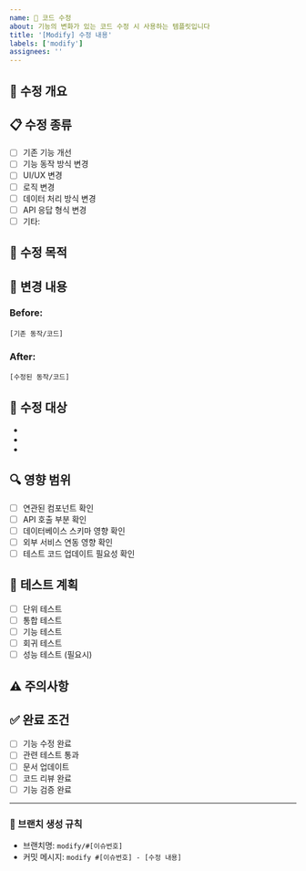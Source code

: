 ```yaml
---
name: 🔧 코드 수정
about: 기능의 변화가 있는 코드 수정 시 사용하는 템플릿입니다
title: '[Modify] 수정 내용'
labels: ['modify']
assignees: ''
---
```


## 🔧 수정 개요
<!-- 수정하고자 하는 기능과 변경사항에 대해 설명해주세요 -->


## 📋 수정 종류
<!-- 해당하는 수정 종류를 체크해주세요 -->
- [ ] 기존 기능 개선
- [ ] 기능 동작 방식 변경
- [ ] UI/UX 변경
- [ ] 로직 변경
- [ ] 데이터 처리 방식 변경
- [ ] API 응답 형식 변경
- [ ] 기타:

## 🎯 수정 목적
<!-- 왜 이 수정이 필요한지 설명해주세요 -->


## 🔄 변경 내용
<!-- Before/After 형식으로 변경 내용을 설명해주세요 -->

### Before:
```
[기존 동작/코드]
```

### After:
```
[수정된 동작/코드]
```

## 📁 수정 대상
<!-- 수정할 파일이나 컴포넌트를 명시해주세요 -->
-
-
-

## 🔍 영향 범위
<!-- 이 수정이 다른 기능에 미치는 영향을 확인해주세요 -->
- [ ] 연관된 컴포넌트 확인
- [ ] API 호출 부분 확인
- [ ] 데이터베이스 스키마 영향 확인
- [ ] 외부 서비스 연동 영향 확인
- [ ] 테스트 코드 업데이트 필요성 확인

## 🧪 테스트 계획
<!-- 수정 후 어떻게 검증할 것인지 설명해주세요 -->
- [ ] 단위 테스트
- [ ] 통합 테스트
- [ ] 기능 테스트
- [ ] 회귀 테스트
- [ ] 성능 테스트 (필요시)

## ⚠️ 주의사항
<!-- 수정 시 주의해야 할 점들 -->


## ✅ 완료 조건
- [ ] 기능 수정 완료
- [ ] 관련 테스트 통과
- [ ] 문서 업데이트
- [ ] 코드 리뷰 완료
- [ ] 기능 검증 완료

---

### 📢 브랜치 생성 규칙
- 브랜치명: `modify/#[이슈번호]`
- 커밋 메시지: `modify #[이슈번호] - [수정 내용]`